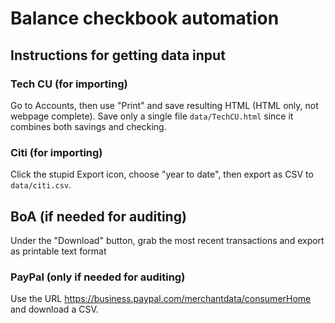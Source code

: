# Balance checkbook automation

## Instructions for getting data input

### Tech CU (for importing)

Go to Accounts, then use "Print" and save resulting HTML (HTML only, not webpage
complete). Save only a single file `data/TechCU.html` since it combines both
savings and checking.

### Citi (for importing)

Click the stupid Export icon,
choose "year to date", then export as CSV to `data/citi.csv`.

## BoA (if needed for auditing)

Under the "Download" button, grab the most recent transactions and export
as printable text format

### PayPal (only if needed for auditing)

Use the URL https://business.paypal.com/merchantdata/consumerHome
and download a CSV.
